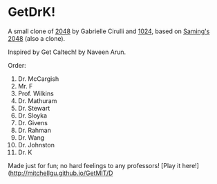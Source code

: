# GetDrK!
A small clone of [2048](http://gabrielecirulli.github.io/2048/) by Gabrielle Cirulli and [1024](https://play.google.com/store/apps/details?id=com.veewo.a1024), based on [Saming's 2048](http://saming.fr/p/2048/) (also a clone).

Inspired by Get Caltech! by Naveen Arun.

Order:
1. Dr. McCargish
2. Mr. F
3. Prof. Wilkins
4. Dr. Mathuram
5. Dr. Stewart
6. Dr. Sloyka
7. Dr. Givens
8. Dr. Rahman
9. Dr. Wang
10. Dr. Johnston
11. Dr. K

Made just for fun; no hard feelings to any professors! [Play it here!](http://mitchellgu.github.io/GetMIT/D